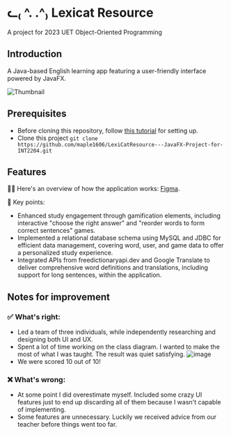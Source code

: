 # ᓚ₍ ^. .^₎ Lexicat Resource

A project for 2023 UET Object-Oriented Programming

## Introduction

A Java-based English learning app featuring a user-friendly interface powered by JavaFX.

![Thumbnail](https://github.com/maple1606/LexiCatResource---JavaFX-Project-for-INT2204/assets/97957290/58697d43-ff07-4e46-9f3b-19bd209ac16b)

## Prerequisites

- Before cloning this repository, follow [this tutorial](https://www.youtube.com/watch?v=AubJaosfI-0&t=388s&ab_channel=BoostMyTool) for setting up.
- Clone this project
  ```git clone https://github.com/maple1606/LexiCatResource---JavaFX-Project-for-INT2204.git```

## Features

📖🔎 Here's an overview of how the application works: [Figma](https://www.figma.com/file/OcRtHLl347K4tvX4k2wv1r/OOP-Dictionary?type=design&node-id=0-1&mode=design&t=zcr7pza7N1s0mNVp-0).

🔑 Key points:
- Enhanced study engagement through gamification elements, including interactive "choose the right answer" and "reorder words to form correct sentences" games.
- Implemented a relational database schema using MySQL and JDBC for efficient data management, covering word, user, and game data to offer a personalized study experience.
- Integrated APIs from freedictionaryapi.dev and Google Translate to deliver comprehensive word definitions and translations, including support for long sentences, within the application.

## Notes for improvement

### ✅ What's right:
- Led a team of three individuals, while independently researching and designing both UI and UX.
- Spent a lot of time working on the class diagram. I wanted to make the most of what I was taught. The result was quiet satisfying.
  ![image](https://github.com/maple1606/LexiCatResource---JavaFX-Project-for-INT2204/assets/97957290/61460eff-89c9-4221-b9f5-6ffd9893f96a)
- We were scored 10 out of 10!

### ❌ What's wrong:
- At some point I did overestimate myself. Included some crazy UI features just to end up discarding all of them because I wasn't capable of implementing.
- Some features are unnecessary. Luckily we received advice from our teacher before things went too far.
